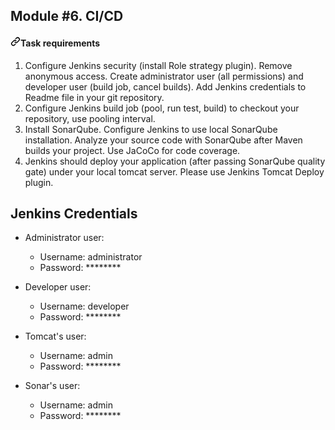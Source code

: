 ## Module #6. CI/CD

<article class="markdown-body entry-content container-lg" itemprop="text">

<h4 dir="auto"><a id="user-content-application-requirements" class="anchor" aria-hidden="true" href="#application-requirements"><svg class="octicon octicon-link" viewBox="0 0 16 16" version="1.1" width="16" height="16" aria-hidden="true"><path d="m7.775 3.275 1.25-1.25a3.5 3.5 0 1 1 4.95 4.95l-2.5 2.5a3.5 3.5 0 0 1-4.95 0 .751.751 0 0 1 .018-1.042.751.751 0 0 1 1.042-.018 1.998 1.998 0 0 0 2.83 0l2.5-2.5a2.002 2.002 0 0 0-2.83-2.83l-1.25 1.25a.751.751 0 0 1-1.042-.018.751.751 0 0 1-.018-1.042Zm-4.69 9.64a1.998 1.998 0 0 0 2.83 0l1.25-1.25a.751.751 0 0 1 1.042.018.751.751 0 0 1 .018 1.042l-1.25 1.25a3.5 3.5 0 1 1-4.95-4.95l2.5-2.5a3.5 3.5 0 0 1 4.95 0 .751.751 0 0 1-.018 1.042.751.751 0 0 1-1.042.018 1.998 1.998 0 0 0-2.83 0l-2.5 2.5a1.998 1.998 0 0 0 0 2.83Z"></path></svg></a>Task requirements</h4>
<ol dir="auto">
<li>Configure Jenkins security (install Role strategy plugin). Remove anonymous access. Create administrator user (all permissions) and developer user (build job, cancel builds). Add Jenkins credentials to Readme file in your git repository.</li>
<li>Configure Jenkins build job (pool, run test, build) to checkout your repository, use pooling interval.</li>
<li>Install SonarQube. Configure Jenkins to use local SonarQube installation. Analyze your source code with SonarQube after Maven builds your project. Use JaCoCo for code coverage.</li>
<li>Jenkins should deploy your application (after passing SonarQube quality gate) under your local tomcat server. Please use Jenkins Tomcat Deploy plugin.</li>
</ol>
</article>

## Jenkins Credentials

- Administrator user:
  - Username: administrator
  - Password: ********

- Developer user:
  - Username: developer
  - Password: ******** 
  
- Tomcat's user: 
  - Username: admin
  - Password: ********  
  
- Sonar's user:
  - Username: admin
  - Password: ********
